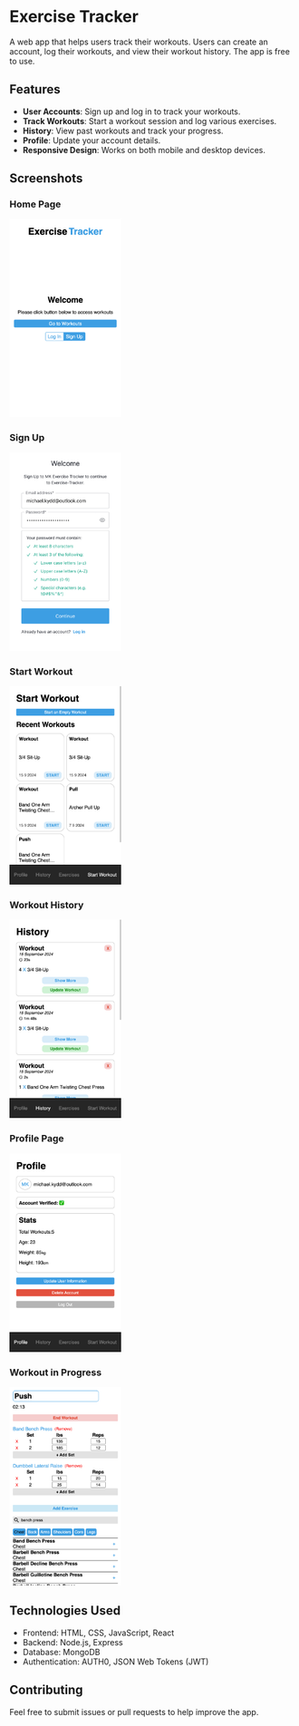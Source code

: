 # Exercise Tracker

A web app that helps users track their workouts. Users can create an account, log their workouts, and view their workout history. The app is free to use.

## Features

- **User Accounts**: Sign up and log in to track your workouts.
- **Track Workouts**: Start a workout session and log various exercises.
- **History**: View past workouts and track your progress.
- **Profile**: Update your account details.
- **Responsive Design**: Works on both mobile and desktop devices.

## Screenshots

### Home Page
<img src="./Media/home.png" alt="Home Page" height="350px"/>

### Sign Up
<img src="./Media/sign-up.png" alt="Sign Up" height="350px"/>

### Start Workout
<img src="./Media/start-workout.png" alt="Start Workout" height="350px"/>

### Workout History
<img src="./Media/history.png" alt="Workout History" height="350px"/>

### Profile Page
<img src="./Media/profile.png" alt="Profile Page" height="350px"/>

### Workout in Progress
<img src="./Media/workout.png" alt="Workout in Progress" height="350px"/>

## Technologies Used

- Frontend: HTML, CSS, JavaScript, React
- Backend: Node.js, Express
- Database: MongoDB
- Authentication: AUTH0, JSON Web Tokens (JWT)

## Contributing

Feel free to submit issues or pull requests to help improve the app.